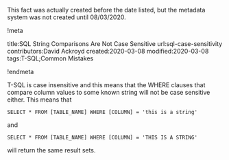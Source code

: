 This fact was actually created before the date listed, but the metadata system was not created until 08/03/2020.

!meta

title:SQL String Comparisons Are Not Case Sensitive
url:sql-case-sensitivity
contributors:David Ackroyd
created:2020-03-08
modified:2020-03-08
tags:T-SQL;Common Mistakes

!endmeta

T-SQL is case insensitive and this means that the WHERE clauses that compare column values to some known string will not be case sensitive either. This means that

	SELECT * FROM [TABLE_NAME] WHERE [COLUMN] = 'this is a string'

and

	SELECT * FROM [TABLE_NAME] WHERE [COLUMN] = 'THIS IS A STRING'

will return the same result sets.
